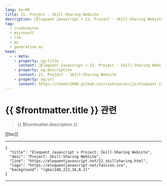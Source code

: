 ```yaml
---
lang: ko-KR
title: 21. Project - Skill-Sharing Website
description: 🧶Eloquent Javascript > 21. Project - Skill-Sharing Website
tag: 
  - crashcourse
  - microsoft
  - llm
  - ai
  - generative-ai
head:
  - - meta:
    - property: og:title
      content: 🧶Eloquent Javascript > 21. Project - Skill-Sharing Website
    - property: og:description
      content: 21. Project - Skill-Sharing Website
    - property: og:url
      content: https://chanhi2000.github.io/crashcourse//js/eloquent-javascript/21.html
---
```


# {{ $frontmatter.title }} 관련

> {{ $frontmatter.description }}

[[toc]]

---

```component VPCard
{
  "title": "Eloquent Javascript > Project: Skill-Sharing Website",
  "desc": "Project: Skill-Sharing Website",
  "link": "https://eloquentjavascript.net/21_skillsharing.html",
  "logo": "https://eloquentjavascript.net/favicon.ico",
  "background": "rgba(248,212,16,0.2)"
}
```

---

<TagLinks />